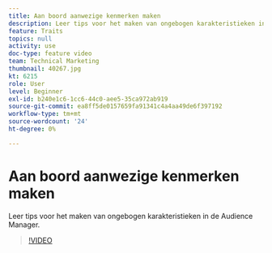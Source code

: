 ```yaml
---
title: Aan boord aanwezige kenmerken maken
description: Leer tips voor het maken van ongebogen karakteristieken in de Audience Manager.
feature: Traits
topics: null
activity: use
doc-type: feature video
team: Technical Marketing
thumbnail: 40267.jpg
kt: 6215
role: User
level: Beginner
exl-id: b240e1c6-1cc6-44c0-aee5-35ca972ab919
source-git-commit: ea8ff5de0157659fa91341c4a4aa49de6f397192
workflow-type: tm+mt
source-wordcount: '24'
ht-degree: 0%

---
```


# Aan boord aanwezige kenmerken maken

Leer tips voor het maken van ongebogen karakteristieken in de Audience Manager.

>[!VIDEO](https://video.tv.adobe.com/v/40267/?quality=12&learn=on)
